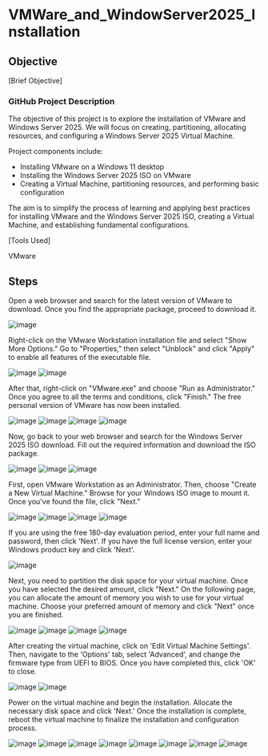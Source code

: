 # VMWare_and_WindowServer2025_Installation

## Objective
[Brief Objective]

### GitHub Project Description

The objective of this project is to explore the installation of VMware and Windows Server 2025. We will focus on creating, partitioning, allocating resources, and configuring a Windows Server 2025 Virtual Machine. 

Project components include:  
- Installing VMware on a Windows 11 desktop  
- Installing the Windows Server 2025 ISO on VMware  
- Creating a Virtual Machine, partitioning resources, and performing basic configuration  

The aim is to simplify the process of learning and applying best practices for installing VMware and the Windows Server 2025 ISO, creating a Virtual Machine, and establishing fundamental configurations.


[Tools Used]

VMware

## Steps


Open a web browser and search for the latest version of VMware to download. Once you find the appropriate package, proceed to download it.

![image](https://github.com/user-attachments/assets/769e6a03-394a-4876-8c88-7604bcb0a44a)

  
Right-click on the VMware Workstation installation file and select "Show More Options." Go to "Properties," then select "Unblock" and click "Apply" to enable all features of the executable file.

![image](https://github.com/user-attachments/assets/a027774a-22d1-4863-9bc2-cdd4b27aa021)
![image](https://github.com/user-attachments/assets/b2e0e1cf-d807-4f45-bde3-b899a9287081)

 
 
After that, right-click on "VMware.exe" and choose "Run as Administrator." Once you agree to all the terms and conditions, click "Finish." The free personal version of VMware has now been installed.
 
![image](https://github.com/user-attachments/assets/2dc562ca-d367-4b93-953d-e95d0c7e9fe4)
![image](https://github.com/user-attachments/assets/700ae42f-f766-4575-9989-271a369419cd)
![image](https://github.com/user-attachments/assets/cd90fbc8-beb8-49fa-9336-658e1b4cc5ba)
![image](https://github.com/user-attachments/assets/c820b518-be28-46ff-bb93-81c7399cdc66)
 
 
 
Now, go back to your web browser and search for the Windows Server 2025 ISO download. Fill out the required information and download the ISO package.
 
![image](https://github.com/user-attachments/assets/213f7994-9503-4d41-b1a9-176df06bf6c4)
![image](https://github.com/user-attachments/assets/5a7a5c5e-74f9-4341-b95b-440904a0c248)
![image](https://github.com/user-attachments/assets/af38a261-9b42-41f6-9c02-524cea2e713e)
 
 



First, open VMware Workstation as an Administrator. Then, choose "Create a New Virtual Machine." Browse for your Windows ISO image to mount it. Once you've found the file, click "Next."

 
![image](https://github.com/user-attachments/assets/46c56fb3-7eb4-4b6d-ab91-271b5b87fc09)
![image](https://github.com/user-attachments/assets/8bc53dd2-6d27-4bb2-a37d-44217f370643)
![image](https://github.com/user-attachments/assets/b6b5d13a-bb0c-4f5c-bacf-ba4c4abcd08b)
![image](https://github.com/user-attachments/assets/43a3c1ad-2116-4e0d-8124-986ae08a8b34)
 
 
 
If you are using the free 180-day evaluation period, enter your full name and password, then click 'Next'. If you have the full license version, enter your Windows product key and click 'Next'.

![image](https://github.com/user-attachments/assets/ae0c4fb9-ddea-4d49-93b6-38009fa4d962)

 
Next, you need to partition the disk space for your virtual machine. Once you have selected the desired amount, click "Next." On the following page, you can allocate the amount of memory you wish to use for your virtual machine. Choose your preferred amount of memory and click "Next" once you are finished.
 
![image](https://github.com/user-attachments/assets/cd8de040-3303-4a6c-a8c8-fce161eaae38)
![image](https://github.com/user-attachments/assets/577d38d9-9f21-4ce3-8a2e-8ee57c52aba8)
![image](https://github.com/user-attachments/assets/d9762b59-e578-42e3-be82-c97efbb71c8a)
![image](https://github.com/user-attachments/assets/978523ce-3ec1-4caa-ae14-198d31765947)
 
 
 
After creating the virtual machine, click on 'Edit Virtual Machine Settings'. Then, navigate to the 'Options' tab, select 'Advanced', and change the firmware type from UEFI to BIOS. Once you have completed this, click 'OK' to close.

![image](https://github.com/user-attachments/assets/37f630e8-5bdd-4582-87d8-9bdf5235972a)
![image](https://github.com/user-attachments/assets/ee3e8768-45e6-40a1-97fd-07d37942e680)

 
 
Power on the virtual machine and begin the installation. Allocate the necessary disk space and click 'Next.' Once the installation is complete, reboot the virtual machine to finalize the installation and configuration process.
 
![image](https://github.com/user-attachments/assets/50b74015-8744-4e13-94de-18ff7f917e7a)
![image](https://github.com/user-attachments/assets/71035db3-b5c8-4558-9148-98dc7363f34b)
![image](https://github.com/user-attachments/assets/bab18c3d-b074-4ba9-add7-609b548a47a8)
![image](https://github.com/user-attachments/assets/ac6fba0c-b1cc-4d60-8e80-180d3a03ca61)
![image](https://github.com/user-attachments/assets/ea2d266c-cd98-4c61-a59a-e46194222271)
![image](https://github.com/user-attachments/assets/cfdb90f0-560c-47ed-9daa-f851fdb4c23f)
![image](https://github.com/user-attachments/assets/ed7662c8-80f8-4d58-9afa-a49fc713050b)
![image](https://github.com/user-attachments/assets/deb7627f-469d-4b85-8338-b5f4f4ea316e)
 

 
 
 
 
 
 
